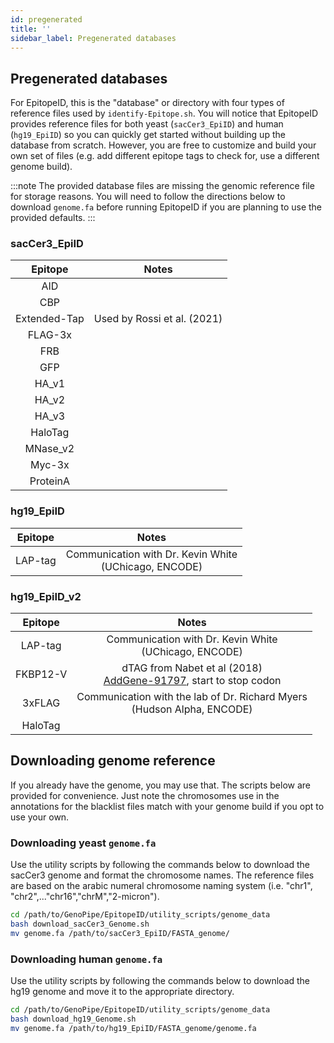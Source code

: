 ```yaml
---
id: pregenerated
title: ''
sidebar_label: Pregenerated databases
---
```


## Pregenerated databases

For EpitopeID, this is the "database" or directory with four types of reference files used by `identify-Epitope.sh`. You will notice that EpitopeID provides reference files for both yeast (`sacCer3_EpiID`) and human (`hg19_EpiID`) so you can quickly get started without building up the database from scratch. However, you are free to customize and build your own set of files (e.g. add different epitope tags to check for, use a different genome build).

:::note
The provided database files are missing the genomic reference file for storage reasons. You will need to follow the directions below to download `genome.fa` before running EpitopeID if you are planning to use the provided defaults.
:::

### sacCer3_EpiID

| Epitope | Notes |
| :--------------: | :-----------: |
| AID |  |
| CBP |  |
| Extended-Tap | Used by Rossi et al. (2021) |
| FLAG-3x |  |
| FRB |  |
| GFP |  |
| HA_v1 |  |
| HA_v2 |  |
| HA_v3 |  |
| HaloTag |  |
| MNase_v2 |  |
| Myc-3x |  |
| ProteinA |  |


### hg19_EpiID

| Epitope | Notes |
| :--------------: | :-----------: |
| LAP-tag | Communication with Dr. Kevin White<br/>(UChicago, ENCODE) |

### hg19_EpiID_v2

| Epitope | Notes |
| :--------------: | :-----------: |
| LAP-tag | Communication with Dr. Kevin White<br/>(UChicago, ENCODE) |
| FKBP12-V | dTAG from Nabet et al (2018)<br/>[AddGene-91797][addgene-fkbp12v], start to stop codon |
| 3xFLAG   | Communication with the lab of Dr. Richard Myers<br/>(Hudson Alpha, ENCODE) |
| HaloTag |  |


## Downloading genome reference
If you already have the genome, you may use that. The scripts below are provided for convenience. Just note the chromosomes use in the annotations for the blacklist files match with your genome build if you opt to use your own.

### Downloading yeast `genome.fa`
Use the utility scripts by following the commands below to download the sacCer3 genome and format the chromosome names. The reference files are based on the arabic numeral chromosome naming system (i.e. "chr1", "chr2",..."chr16","chrM","2-micron").

```bash
cd /path/to/GenoPipe/EpitopeID/utility_scripts/genome_data
bash download_sacCer3_Genome.sh
mv genome.fa /path/to/sacCer3_EpiID/FASTA_genome/
```

### Downloading human `genome.fa`
Use the utility scripts by following the commands below to download the hg19 genome and move it to the appropriate directory.

```bash
cd /path/to/GenoPipe/EpitopeID/utility_scripts/genome_data
bash download_hg19_Genome.sh
mv genome.fa /path/to/hg19_EpiID/FASTA_genome/genome.fa
```

[addgene-fkbp12v]:https://www.addgene.org/browse/sequence/197293/
